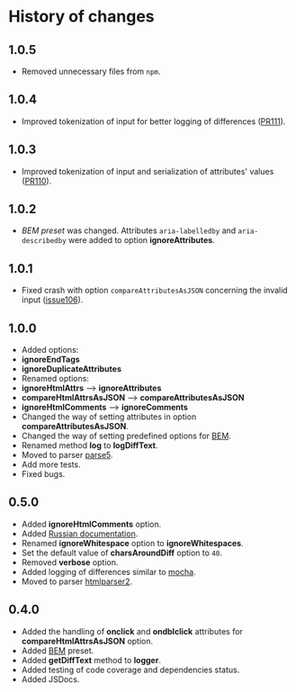 History of changes
==================

1.0.5
-----

* Removed unnecessary files from `npm`.

1.0.4
-----

* Improved tokenization of input for better logging of differences ([PR111](https://github.com/bem/html-differ/pull/111)).

1.0.3
-----

* Improved tokenization of input and serialization of attributes' values ([PR110](https://github.com/bem/html-differ/pull/110)).

1.0.2
-----

* _BEM preset_ was changed. Attributes `aria-labelledby` and `aria-describedby` were added to option **ignoreAttributes**.

1.0.1
-----

* Fixed crash with option `compareAttributesAsJSON` concerning the invalid input ([issue106](https://github.com/bem/html-differ/issues/106)).

1.0.0
-----

 * Added options:
  * **ignoreEndTags**
  * **ignoreDuplicateAttributes**
 * Renamed options:
  * **ignoreHtmlAttrs** --> **ignoreAttributes**
  * **compareHtmlAttrsAsJSON** --> **compareAttributesAsJSON**
  * **ignoreHtmlComments** --> **ignoreComments**
 * Changed the way of setting attributes in option **compareAttributesAsJSON**.
 * Changed the way of setting predefined options for [BEM](http://bem.info/).
 * Renamed method **log** to **logDiffText**.
 * Moved to parser [parse5](https://github.com/inikulin/parse5).
 * Add more tests.
 * Fixed bugs.

0.5.0
-----

 * Added **ignoreHtmlComments** option.
 * Added [Russian documentation](https://github.com/bem/html-differ/blob/master/README.ru.md).
 * Renamed **ignoreWhitespace** option to **ignoreWhitespaces**.
 * Set the default value of **charsAroundDiff** option to `40`.
 * Removed **verbose** option.
 * Added logging of differences similar to [mocha](https://github.com/visionmedia/mocha).
 * Moved to parser [htmlparser2](https://github.com/fb55/htmlparser2).

0.4.0
-----

 * Added the handling of **onclick** and **ondblclick** attributes for **compareHtmlAttrsAsJSON** option.
 * Added [BEM](http://bem.info/) preset.
 * Added **getDiffText** method to **logger**.
 * Added testing of code coverage and dependencies status.
 * Added JSDocs.
